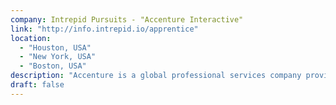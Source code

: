 ```yaml
---
company: Intrepid Pursuits - "Accenture Interactive"
link: "http://info.intrepid.io/apprentice"
location:
  - "Houston, USA"
  - "New York, USA"
  - "Boston, USA"
description: "Accenture is a global professional services company providing a range of strategy, consulting, digital, technology & operations services and solutions."
draft: false
---
```

